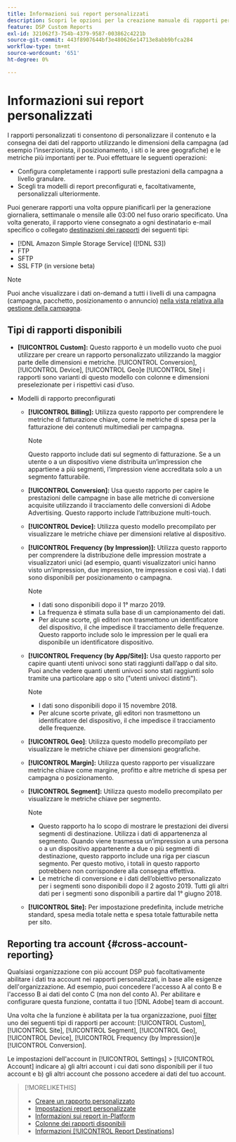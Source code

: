 ```yaml
---
title: Informazioni sui report personalizzati
description: Scopri le opzioni per la creazione manuale di rapporti personalizzati o l’utilizzo di modelli di rapporti preconfigurati.
feature: DSP Custom Reports
exl-id: 321062f3-754b-4379-9587-003862c4221b
source-git-commit: 443f8907644bf3e480626e14713e8abb9bfca284
workflow-type: tm+mt
source-wordcount: '651'
ht-degree: 0%

---
```


# Informazioni sui report personalizzati

I rapporti personalizzati ti consentono di personalizzare il contenuto e la consegna dei dati del rapporto utilizzando le dimensioni della campagna (ad esempio l’inserzionista, il posizionamento, i siti o le aree geografiche) e le metriche più importanti per te. Puoi effettuare le seguenti operazioni:

* Configura completamente i rapporti sulle prestazioni della campagna a livello granulare.
* Scegli tra modelli di report preconfigurati e, facoltativamente, personalizzali ulteriormente.

Puoi generare rapporti una volta oppure pianificarli per la generazione giornaliera, settimanale o mensile alle 03:00 nel fuso orario specificato. Una volta generato, il rapporto viene consegnato a ogni destinatario e-mail specifico o collegato [destinazioni dei rapporti](/help/dsp/reports/report-destinations/report-destination-about.md) dei seguenti tipi:

* [!DNL Amazon Simple Storage Service] ([!DNL S3])
* FTP
* SFTP
* SSL FTP (in versione beta)

>[!NOTE]
>
>Puoi anche visualizzare i dati on-demand a tutti i livelli di una campagna (campagna, pacchetto, posizionamento o annuncio) [nella vista relativa alla gestione della campagna](/help/dsp/campaign-management/reports/campaign-reports-about.md).

## Tipi di rapporti disponibili

* **[!UICONTROL Custom]:** Questo rapporto è un modello vuoto che puoi utilizzare per creare un rapporto personalizzato utilizzando la maggior parte delle dimensioni e metriche. [!UICONTROL Conversion], [!UICONTROL Device], [!UICONTROL Geo]e [!UICONTROL Site] i rapporti sono varianti di questo modello con colonne e dimensioni preselezionate per i rispettivi casi d’uso.

* Modelli di rapporto preconfigurati

   * **[!UICONTROL Billing]:** Utilizza questo rapporto per comprendere le metriche di fatturazione chiave, come le metriche di spesa per la fatturazione dei contenuti multimediali per campagna.

      >[!NOTE]
      >
      >Questo rapporto include dati sul segmento di fatturazione. Se a un utente o a un dispositivo viene distribuita un’impression che appartiene a più segmenti, l’impression viene accreditata solo a un segmento fatturabile.

   * **[!UICONTROL Conversion]:** Usa questo rapporto per capire le prestazioni delle campagne in base alle metriche di conversione acquisite utilizzando il tracciamento delle conversioni di Adobe Advertising. Questo rapporto include l’attribuzione multi-touch.

   * **[!UICONTROL Device]:** Utilizza questo modello precompilato per visualizzare le metriche chiave per dimensioni relative al dispositivo.

   * **[!UICONTROL Frequency (by Impression)]:** Utilizza questo rapporto per comprendere la distribuzione delle impression mostrate a visualizzatori unici (ad esempio, quanti visualizzatori unici hanno visto un’impression, due impression, tre impression e così via). I dati sono disponibili per posizionamento o campagna.

      >[!NOTE]
      >
      >* I dati sono disponibili dopo il 1° marzo 2019.
      >* La frequenza è stimata sulla base di un campionamento dei dati.
      >* Per alcune scorte, gli editori non trasmettono un identificatore del dispositivo, il che impedisce il tracciamento delle frequenze. Questo rapporto include solo le impression per le quali era disponibile un identificatore dispositivo.


   * **[!UICONTROL Frequency (by App/Site)]:** Usa questo rapporto per capire quanti utenti univoci sono stati raggiunti dall’app o dal sito. Puoi anche vedere quanti utenti univoci sono stati raggiunti solo tramite una particolare app o sito (&quot;utenti univoci distinti&quot;).

      >[!NOTE]
      >
      >* I dati sono disponibili dopo il 15 novembre 2018.
      >* Per alcune scorte private, gli editori non trasmettono un identificatore del dispositivo, il che impedisce il tracciamento delle frequenze.


   * **[!UICONTROL Geo]**: Utilizza questo modello precompilato per visualizzare le metriche chiave per dimensioni geografiche.

   * **[!UICONTROL Margin]:** Utilizza questo rapporto per visualizzare metriche chiave come margine, profitto e altre metriche di spesa per campagna o posizionamento.

   * **[!UICONTROL Segment]:** Utilizza questo modello precompilato per visualizzare le metriche chiave per segmento.

      >[!NOTE]
      >
      >* Questo rapporto ha lo scopo di mostrare le prestazioni dei diversi segmenti di destinazione. Utilizza i dati di appartenenza al segmento. Quando viene trasmessa un’impression a una persona o a un dispositivo appartenente a due o più segmenti di destinazione, questo rapporto include una riga per ciascun segmento. Per questo motivo, i totali in questo rapporto potrebbero non corrispondere alla consegna effettiva.
      >* Le metriche di conversione e i dati dell’obiettivo personalizzato per i segmenti sono disponibili dopo il 2 agosto 2019. Tutti gli altri dati per i segmenti sono disponibili a partire dal 1° giugno 2018.


   * **[!UICONTROL Site]:** Per impostazione predefinita, include metriche standard, spesa media totale netta e spesa totale fatturabile netta per sito.

## Reporting tra account {#cross-account-reporting}

Qualsiasi organizzazione con più account DSP può facoltativamente abilitare i dati tra account nei rapporti personalizzati, in base alle esigenze dell&#39;organizzazione. Ad esempio, puoi concedere l&#39;accesso A al conto B e l&#39;accesso B ai dati del conto C (ma non del conto A). Per abilitare e configurare questa funzione, contatta il tuo [!DNL Adobe] team di account.

Una volta che la funzione è abilitata per la tua organizzazione, puoi [filter](report-settings.md) uno dei seguenti tipi di rapporti per account:  [!UICONTROL Custom], [!UICONTROL Site], [!UICONTROL Segment], [!UICONTROL Geo], [!UICONTROL Device], [!UICONTROL Frequency (by Impression)]e [!UICONTROL Conversion].

Le impostazioni dell&#39;account in [!UICONTROL Settings] > [!UICONTROL Account] indicare a) gli altri account i cui dati sono disponibili per il tuo account e b) gli altri account che possono accedere ai dati del tuo account.

>[!MORELIKETHIS]
>
>* [Creare un rapporto personalizzato](/help/dsp/reports/report-create.md)
>* [Impostazioni report personalizzate](/help/dsp/reports/report-settings.md)
>* [Informazioni sui report in-Platform](/help/dsp/campaign-management/reports/campaign-reports-about.md)
>* [Colonne dei rapporti disponibili](/help/dsp/reports/report-columns.md)
>* [Informazioni [!UICONTROL Report Destinations]](/help/dsp/reports/report-destinations/report-destination-about.md)

